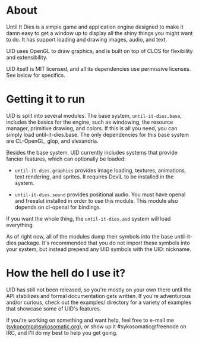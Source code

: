About
=====

Until It Dies is a simple game and application engine designed to make it damn easy to get a window
up to display all the shiny things you might want to do. It has support loading and drawing images,
audio, and text.

UID uses OpenGL to draw graphics, and is built on top of CLOS for flexibility and extensibility.

UID itself is MIT licensed, and all its dependencies use permissive licenses. See below for specifics.

Getting it to run
=================

UID is split into several modules. The base system, `until-it-dies.base`, includes the basics for
the engine, such as windowing, the resource manager, primitive drawing, and colors. If this is all
you need, you can simply load until-it-dies.base. The only dependencies for this base system
are CL-OpenGL, glop, and alexandria.

Besides the base system, UID currently includes systems that provide fancier features, which can
optionally be loaded:

* `until-it-dies.graphics` provides image loading, textures, animations, text rendering, and
  sprites. It requires DevIL to be installed in the system.

* `until-it-dies.sound` provides positional audio. You must have openal and freealut installed in
  order to use this module. This module also depends on cl-openal for bindings.

If you want the whole thing, the `until-it-dies.asd` system will load everything.

As of right now, all of the modules dump their symbols into the base until-it-dies package. It's
recommended that you do not import these symbols into your system, but instead prepend any UID
symbols with the UID: nickname.

How the hell do I use it?
=========================

UID has still not been released, so you're mostly on your own there until the API stabilizes and
formal documentation gets written. If you're adventurous and/or curious, check out the examples/
directory for a variety of examples that showcase some of UID's features.

If you're working on something and want help, feel free to e-mail me (sykopomp@sykosomatic.org), or
show up it #sykosomatic@freenode on IRC, and I'll do my best to help you get going.

